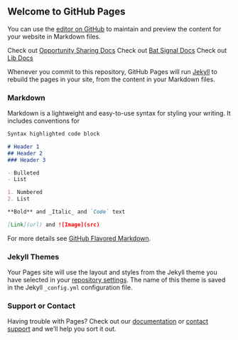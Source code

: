 ## Welcome to GitHub Pages

You can use the [editor on GitHub](https://github.com/KurtKline/kurtkline.github.io/edit/master/README.md) to maintain and preview the content for your website in Markdown files.

Check out [Opportunity Sharing Docs](https://kurtkline.github.io/OpportunitySharingDoc/index.html) 
Check out [Bat Signal Docs](https://kurtkline.github.io/BatSignalDoc/index.html) 
Check out [Lib Docs](https://kurtkline.github.io/LibDoc/index.html)

Whenever you commit to this repository, GitHub Pages will run [Jekyll](https://jekyllrb.com/) to rebuild the pages in your site, from the content in your Markdown files.

### Markdown

Markdown is a lightweight and easy-to-use syntax for styling your writing. It includes conventions for

```markdown
Syntax highlighted code block

# Header 1
## Header 2
### Header 3

- Bulleted
- List

1. Numbered
2. List

**Bold** and _Italic_ and `Code` text

[Link](url) and ![Image](src)
```

For more details see [GitHub Flavored Markdown](https://guides.github.com/features/mastering-markdown/).

### Jekyll Themes

Your Pages site will use the layout and styles from the Jekyll theme you have selected in your [repository settings](https://github.com/KurtKline/kurtkline.github.io/settings). The name of this theme is saved in the Jekyll `_config.yml` configuration file.

### Support or Contact

Having trouble with Pages? Check out our [documentation](https://docs.github.com/categories/github-pages-basics/) or [contact support](https://github.com/contact) and we’ll help you sort it out.
